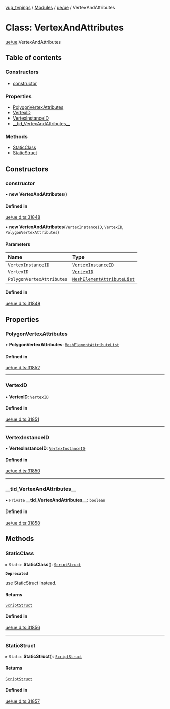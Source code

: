 [yug_typings](../README.md) / [Modules](../modules.md) / [ue/ue](../modules/ue_ue.md) / VertexAndAttributes

# Class: VertexAndAttributes

[ue/ue](../modules/ue_ue.md).VertexAndAttributes

## Table of contents

### Constructors

- [constructor](ue_ue.VertexAndAttributes.md#constructor)

### Properties

- [PolygonVertexAttributes](ue_ue.VertexAndAttributes.md#polygonvertexattributes)
- [VertexID](ue_ue.VertexAndAttributes.md#vertexid)
- [VertexInstanceID](ue_ue.VertexAndAttributes.md#vertexinstanceid)
- [\_\_tid\_VertexAndAttributes\_\_](ue_ue.VertexAndAttributes.md#__tid_vertexandattributes__)

### Methods

- [StaticClass](ue_ue.VertexAndAttributes.md#staticclass)
- [StaticStruct](ue_ue.VertexAndAttributes.md#staticstruct)

## Constructors

### constructor

• **new VertexAndAttributes**()

#### Defined in

[ue/ue.d.ts:31848](https://github.com/YugMetaverse/yug_typings/blob/b7d9b19/ue/ue.d.ts#L31848)

• **new VertexAndAttributes**(`VertexInstanceID`, `VertexID`, `PolygonVertexAttributes`)

#### Parameters

| Name | Type |
| :------ | :------ |
| `VertexInstanceID` | [`VertexInstanceID`](ue_ue.VertexInstanceID.md) |
| `VertexID` | [`VertexID`](ue_ue.VertexID.md) |
| `PolygonVertexAttributes` | [`MeshElementAttributeList`](ue_ue.MeshElementAttributeList.md) |

#### Defined in

[ue/ue.d.ts:31849](https://github.com/YugMetaverse/yug_typings/blob/b7d9b19/ue/ue.d.ts#L31849)

## Properties

### PolygonVertexAttributes

• **PolygonVertexAttributes**: [`MeshElementAttributeList`](ue_ue.MeshElementAttributeList.md)

#### Defined in

[ue/ue.d.ts:31852](https://github.com/YugMetaverse/yug_typings/blob/b7d9b19/ue/ue.d.ts#L31852)

___

### VertexID

• **VertexID**: [`VertexID`](ue_ue.VertexID.md)

#### Defined in

[ue/ue.d.ts:31851](https://github.com/YugMetaverse/yug_typings/blob/b7d9b19/ue/ue.d.ts#L31851)

___

### VertexInstanceID

• **VertexInstanceID**: [`VertexInstanceID`](ue_ue.VertexInstanceID.md)

#### Defined in

[ue/ue.d.ts:31850](https://github.com/YugMetaverse/yug_typings/blob/b7d9b19/ue/ue.d.ts#L31850)

___

### \_\_tid\_VertexAndAttributes\_\_

• `Private` **\_\_tid\_VertexAndAttributes\_\_**: `boolean`

#### Defined in

[ue/ue.d.ts:31858](https://github.com/YugMetaverse/yug_typings/blob/b7d9b19/ue/ue.d.ts#L31858)

## Methods

### StaticClass

▸ `Static` **StaticClass**(): [`ScriptStruct`](ue_ue.ScriptStruct.md)

**`Deprecated`**

use StaticStruct instead.

#### Returns

[`ScriptStruct`](ue_ue.ScriptStruct.md)

#### Defined in

[ue/ue.d.ts:31856](https://github.com/YugMetaverse/yug_typings/blob/b7d9b19/ue/ue.d.ts#L31856)

___

### StaticStruct

▸ `Static` **StaticStruct**(): [`ScriptStruct`](ue_ue.ScriptStruct.md)

#### Returns

[`ScriptStruct`](ue_ue.ScriptStruct.md)

#### Defined in

[ue/ue.d.ts:31857](https://github.com/YugMetaverse/yug_typings/blob/b7d9b19/ue/ue.d.ts#L31857)
